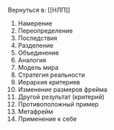 Вернуться в: [[НЛП]]

1. Намерение
2. Переопределение
3. Последствия
4. Разделение
5. Объединение
6. Аналогия
7. Модель мира
8. Стратегия реальности
9. Иерархия критериев
10. Изменение размеров фрейма
11. Другой результат (критерий)
12. Противоположный пример
13. Метафрейм
14. Применение к себе